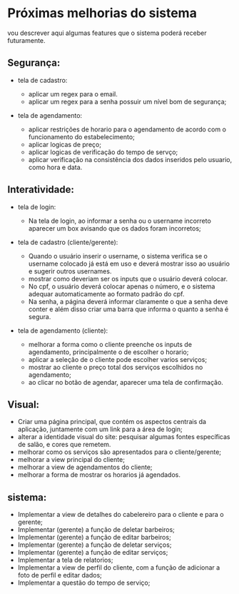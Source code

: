# Próximas melhorias do sistema

vou descrever aqui algumas features que o sistema poderá receber futuramente.

## Segurança:
- tela de cadastro:
    - aplicar um regex para o email.
    - aplicar um regex para a senha possuir um nível bom de segurança;

- tela de agendamento:
    - aplicar restrições de horario para o agendamento de acordo com o funcionamento do estabelecimento;
    - aplicar logicas de preço;
    - aplicar logicas de verificação do tempo de servço;
    - aplicar verificação na consistência dos dados inseridos pelo usuario, como hora e data.

## Interatividade:

- tela de login:
    - Na tela de login, ao informar a senha ou o username incorreto aparecer um box avisando que os dados foram incorretos;

- tela de cadastro (cliente/gerente):
    - Quando o usuário inserir o username, o sistema verifica se o username colocado já está em uso e deverá mostrar isso ao usuário e sugerir outros usernames.
    - mostrar como deveriam ser os inputs que o usuário deverá colocar.
    - No cpf, o usuário deverá colocar apenas o número, e o sistema adequar automaticamente ao formato padrão do cpf.
    - Na senha, a página deverá informar claramente o que a senha deve conter e além disso criar uma barra que informa o quanto a senha é segura.

- tela de agendamento (cliente):
    - melhorar a forma como o cliente preenche os inputs de agendamento, principalmente o de escolher o horario;
    - aplicar a seleção de o cliente pode escolher varios serviços;
    - mostrar ao cliente o preço total dos serviços escolhidos no agendamento;
    - ao clicar no botão de agendar, aparecer uma tela de confirmação.

## Visual:

- Criar uma página principal, que contém os aspectos centrais da aplicação, juntamente com um link para a área de login;
- alterar a identidade visual do site: pesquisar algumas fontes específicas de salão, e cores que remetem.
- melhorar como os serviços são apresentados para o cliente/gerente;
- melhorar a view principal do cliente;
- melhorar a view de agendamentos do cliente;
- melhorar a forma de mostrar os horarios já agendados.

## sistema:

- Implementar a view de detalhes do cabelereiro para o cliente e para o gerente;
- Implementar (gerente) a função de deletar barbeiros;
- Implementar (gerente) a função de editar barbeiros;
- Implementar (gerente) a função de deletar serviços;
- Implementar (gerente) a função de editar serviços;
- Implementar a tela de relatorios;
- Implementar a view de perfil do cliente, com a função de adicionar a foto de perfil e editar dados;
- Implementar a questão do tempo de serviço;